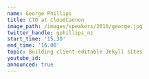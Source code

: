 ```yaml
---
name: George Phillips
title: CTO at CloudCannon
image_path: /images/speakers/2016/george.jpg
twitter_handle: gphillips_nz
start_time: '15.30'
end_time: '16.00'
topic: Building client-editable Jekyll sites
youtube_id:
announced: true
---
```


